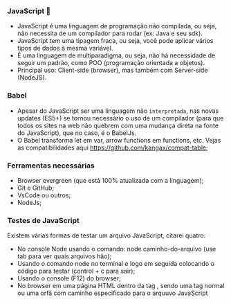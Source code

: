 ### JavaScript 👋

- JavaScript é uma linguagem de programação não compilada, ou seja, não necessita de um compilador para rodar (ex: Java e seu sdk).
- JavaScript tem uma tipagem fraca, ou seja, você pode aplicar vários tipos de dados à mesma variável.
- É uma linguagem de multiparadigma, ou seja, não há necessidade de seguir um padrão, como POO (programação orientada a objetos).
- Principal uso: Client-side (browser), mas também com Server-side (NodeJS).

### Babel

- Apesar do JavaScript ser uma linguagem não `interpretada`, nas novas updates (ES5+) se tornou necessário o uso de um compilador (para que todos os sites na web não quebrem com uma mudança direta na fonte do JavaScript), que no caso, é o BabelJs.
- O Babel transforma let em var, arrow functions em functions, etc. Vejas as compatibilidades aqui https://github.com/kangax/compat-table;

### Ferramentas necessárias

- Browser evergreen (que está 100% atualizada com a linguagem);
- Git e GitHub;
- VsCode ou outros;
- NodeJs;

### Testes de JavaScript

Existem várias formas de testar um arquivo JavaScript, citarei quatro:

- No console Node usando o comando: node caminho-do-arquivo (use tab para ver quais arquivos hão);
- Usando o comando node no terminal e logo em seguida colocando o código para testar (control + c para sair);
- Usando o console (F12) do browser;
- No browser em uma página HTML dentro da tag <script></script>, sendo uma tag normal ou uma orfã com caminho especificado para o arquuvo JavaScript <script src="./variaveis.js">.

### Algumas dicas e coisas a se fazer:

- Não colocar o script dentro do head (motivo: performance);
- Colocar o script orfão dentro do body, mas no fim (motivo: performance);
- Code plugin: Code Runner, deixa disponível um botão de "run" no canto superior direito, executando um arquivo (simulação do node caminho-do-arquivo, mas no arquivo que você está visualizando).

### Polyfills

- Fazer com que métodos que não são reconhedos pelo browser sejam reconhecidos pelo JavaScript (ex: Array.prototype.find);

### Teorias:

- Alguns códigos só funcionam no browser (na DOM), como por exemplo, o alert(`Olá, mundo! 👋`). Esse código não funciona no terminal node por razões óbvias (o terminal não pode exibir uma alerta). A mensagem de erro é: Uncaught ReferenceError: alert is not defined;
- DOM: Document Object Model;
- Uma vez que você cria um let arry = []; e um let \_arry = [], os dois não tem o mesmo valor, então arry === \_arry retorna false. Isso porque ele compara o espaço alocado na memória para cada array

### Variáveis

- Podem ser criadas usando var, let ou const;
- Var é do ES5, funciona em diversos browsers;
- Let e const vieram a partir do ES2015, mas não funcionam em 100% dos browsers;
- É possível redeclarar o valor da variável infinitas vezes sem se preocupar com o tipo de dado (JavaScript não é uma linguagem tipada);
- Não é possível declarar duas variáveis com o mesmo nome `Com excessão se elas forem criadas com o uso de var` (por esse otivo e outros o uso de var vem sido desconsiderado);
- Let e var significam a mesma coisa (com excessão do erro citado acima), mas o const significa uma variável (constante) que não pode ter seu valor alterado (caso tente alterar seu valor, o JavaScrit apresentará o seguinte erro: TypeError: Assignment to constant variable);
- O JavaScript não aceita hifens na declaração de nomes de variáveis;
- O JavaScript também não aceita iniciar o nome com número, mas aceita se o número vier em segundo caractere para frente;
- O JavaScript também não aceita caracteres especiais, salvo \_ e $;
- É possível criar uma variável sem o uso de nenhuma palavra reservada, mas isso `faz com que o escopo dela seja global` (isso pode ser impedido com o uso do uso strict);

### Tipos de dados primitivos

- Os tipos primitivos são: Number (int e float), String e Boolean;
- Number int: números inteiros;
- Number float: `pontos flutuantes` ou números decimais;
- Typeof nome-da-variável para identificar o tipo de dado;

### Variáveis - String

- Variáveis tipo string são identificadas pelo uso de aspas;
- Em JavaScript o uso de aspas simples ou duplas não faz diferença alguma;
- Também há o uso de template literals, fazendo o uso de crase (ex: let nome = `Ryan`);
- É possível usar aspas simples dentro de aspas duplas e vice versa, mas nunca o mesmo tipo de aspas dentro do valor (ex: let teste = "variável com "aspas"" // erro; let testeDois = "variável com 'aspas'");
- A solução do problema de cima é dizer para o JavaScript que aquilo é literal com o uso de barras (ex: let teste = " meu nome é \"Ryan\" ");
- É possível colocar o valor de uma varíavel dentro de uma string e concatenar strings com o template literals (\* apenas no ES2015+ ex: let teste = `String com valor ${nome-da-variavel}`);

### Variáveis - Number

- Dois tipos: Int (inteiro) e Float (flutuante, decimal);

### Variáveis - Boolean

- Ou é true ou false;

### Variáveis - Undefined, Null e Symbol (ES2015)

- Undefined signifca que a váriavel foi declarada, mas não teve valor atribuído;
- Usar typeof ou console.log pode verificar se há algum valor;
- Uma variável com valor `null` tem como tipo o {object}. Isso é um erro de implementação do JavaScript, mas para não quebrar código antigo, este erro não foi resolvido.

### Variáveis - Conversão entre tipos

- O JavaScript é inteligente o suficiente para fazer uma conversão implícita, ou seja, ele sabe que não é possível multiplicar um número por uma string, então ele verifica se é possível fazer uma conversão de string para número, e se possível, faz a multiplicação;
- O item acima pode ser um problema na hora de somar números com strings, porque ele não vai somar, e sim concatenar;
- No item acima, o JavaScript transforma os 2 em string (por baixo dos panos) obs: o JavaScript apenas faz isso na hora de somar;
- Toda informação que vem na interface gráfica do JavaScript vem como string, mesmo que você coloque, por exemplo, um <input type="number">;

### Conversão entre tipos - parseInt() e parseFloat()

- let n1 = "10.89723". Usando o parseInt(n1), ele faz virar número ignorando completamente os números após a vírgula, deixando apenas como 10.
- Já o parseFloat(n1) transformaria em um número quebrado, exatamente como era quando string, ou seja: 10.89723.
- O float considera números decimais apenas os que tem (.), ou seja ignoraria e deixaria apenas se fosse: 10,89723.
- O parseInt ignora as letras e números que vem após os números (ex: 10ads1232, saída: 10);
- O parseInt retorna NaN se o primeiro caractere for uma string;
- O construtor Number() retorna NaN se houver qualquer letra dentro da string, ou seja, aceita apenas números;

### Conversão entre tipos - Number para String

- Alguns jeitos de converter:
- let teste = 10; teste = teste + "";
- teste.toString();
- decimais: 0 - 9, hexadecimais: 0 - f(15), binário: 0 e 1;
- O toString pode receber um parametro opcional para especificar a base de conversão (decimal, hexadecimal, binário, etc);

### Operadores aritiméticos

- Os operadores aritiméticos são: +, -, \*, /, %, \*\*;
- Resto de divisão: % (muito utilizado para recuperar números múltiplos de 3, etc);
- Potência: ** (não funciona em todos os browsers, ex: 2 ** 3);
- O sinal de / tem preferência, para mudar use ( );

### Operadores de atribuição

- Todos os operadores aritiméticos estão dentro dos operadores de atribuição;
- Operador mais usado: = (serve para atribuir valor a uma variável);
- Os outros operadores servem para o último valor da variável e atribuir com uma operação;
- Exemplo: atribuicaoDeValor += 7; (soma o último valor da variável com o 7);
- Os outros operadores são: =-, =/, =\*, =%, =\*\* (são dificilmente usados);

### Operadores de incremento e decremento

- Usados para somar ou diminuir 1;
- Exemplo de uso: let i = 0; i++ (pós-incremento);
- Exemplo de uso: let i = 0; ++i (pré-incremento);
- Exemplo de uso: let i = 1; i-- (pós-decremento);
- Exemplo de uso: let i = 1; --i (pré-decremento);
- Diferença entre pré e pós:
- Quanto a otimização, o pós-incremento faz uso de uma variável temporária para armazenar o valor de i antes do incremento, já o pré-incremento adiciona o valor a variável original, no entanto isto é uma otimização prematura e é estatisticamente insignificante.

### Operador de consciência nula

- É um operador lógico que retorna seu lado direito quando o operador esquerdo é `null`ou `undefined`;
- Importante relevar que ele não olha para os operadores `Falsy`, apenas se o valor é null ou undefined;
- ex: const foo = null ?? 'default string'; // default string
- ex: const baz = 0 ?? 42; // 0

### Operadores de comparação

- Igualdade de valor: ==;
- Igualdade de valor e tipo ===;
- Diferença de valor !=;
- Diferença de valor e tipo !==;
- Menor que: <;
- Maior que: >;
- Menor ou igual que: <=;
- Maior ou igual que: >=;
- console.log(10 > 2), retorna true;

### Operadores lógicos

- Três tipos: and (&&), or (||) e not (!);

### Precedência de operadores

- O operador && tem preferência, ou seja, é executado primeiro (ex: (idade >= 18 || paisPresentes) && comprouBilhete);
- A ordem do primeiro item pode ser mudada se for usado o operador ( ), então o código dentro dos parênteses será executado primeiro;
- Resposta do primeiro item: true, false

### If e Else

- if(expressão com retorno true) { código } else { código };
- if(!condição) verifica se a condição é falsa, se sim, então o if é executado;
- Também há o else if(condição) {}

### If e Else ternário

- Um jeito de fazer um if para códigos menores;
- `let changedIf = teste === 0 ? 'retorno true' : 'retorno false' `;

### Valores falsy e truthy

- Valores considerados true ou false quando há uma condição (ex: if e else);
- Dentro de estruturas condicionais alguns valores são avaliados como true ou false, por exemplo:
- Falsy (0, '', NaN, undefined, null, false); // obs: apenas '' e não ' '
- Todos os demais são considerados true;
- `0 ? console.log('true') : console.log('0 is false')` // '0 is false';

### Curto-circuito

- Usar os operadores lógico para executar expressões de forma mais elegante;
- O exemplo mais prático de curto-circuito é com o operador &&. Este operador verifica se a condição é true, se for ele vai para próxima condição que é uma função (ex: isValid && console.log('É válido'));
- Agora se for um operador Or(||), o JavaScript verifica se a primeiro condição é true, se não for ele olha a próxima condição que é uma função (ex: isValid || console.log('Não é válido')), mas se a primeira condição for true, ele deixa de observar a próxima e simplesmente não excuta nada;
- Valores falsy e truthy são observados também;

### Condicional Switch

- Um jeito de criar um if sem repetí-lo várias vezes;
- Switch(variável) { case comparação: comando; break; variavel === 'teste': comando; break; default: comando };
- O case faz referência a comparação da variável (igual ao parametro do if), o comando é o código que ele vai rodar e o break é o que define se o switch vai parar de ser executado quando aquele case for verdadeiro;
- O default é quase um else, caso nenhum case seja verdadeiro, o default será aplicado;

### Laços de repetição

- Ajuda a quebrar esforços repetitivos;
- While(repete o laço até que a condição seja false) { código } (obs: por favor, garanta que a condição vire false);
- Let indice = 0; while(indice < 10) { i++; console.log(indice) };
- For(let i = 0; j < 10; j++) { código };
- O for recebe 3 expressões, uma variável (você pode criar uma usando let ou var), a condição de repetição e um operador de incremento ou decremento da primeira expressão (variável);
- O do { código } while() {} faz com que a ação dentro do Do seja executada pelo menos uma vez;

### Continue vs break

- Palavras que mudam o flow de um loop;
- Break, continue e return;
- O break faz com que o for, while e o switch (podem haver mais) parem de executar x código;
- O continue faz com que o um código seja ignorado caso a condição seja verdadeira (tome cuidado ao usar no while, garanta que o incrementador seja executado);

### Break vs Return

- O return para de executar a função, enquanto break a executa uma última vez antes de terminar;
- O return para e função e pode retornar algo ao mesmo tempo;

### Funções

- Existem várias maneiras de se criar uma função, dentre elas estão as com declaração função, funcions expressions (com variáveis) e as arrow functions;
- function teste() { console.log('declaração de função') };
- const teste = function () { console.log('function express') };
- const teste = () => { console.log('arrows functions') }; // existe desde o ES2015

### Funções com retorno de valores

- Retornar valores (ex: retorna o dia da semana)
- function teste() { return 6 };
- let testeVar = teste();
- console.log(testeVar) // mostra 6;

### Funções que recebem paramêtros

- Funções que recebem valores dentro de suas chaves, podendo ser opcionais ou não, usando function teste(n1, n2 = null);

### Escopo de variáveis

- Escopo de bloco: variável ou função criadas dentro de outra função só tem o alcance de bloco, ou seja, apenas naquela função;
- Podem ser criadas variáveis de bloco com mesmo nome das globais;
- Funções criadas dentro de outras funções só tem escopo de bloco;

### Arrays

- Existem 2 tipos de criação de array, a sintaxe Formal e a literal (mais usada);
- Formal: const arr = new Array();
  // Use (valor) para iniciar com valor, ou sem para iniciá-la com valor nenhum. Use também para limpar o array de um jeito mais formal e elegante (ex: const a = [0, 1, 2]; a = new Array)
- Existem vários jeitos de colcoar valores, são alguns deles:
- arr[3] = 'teste'; arr.push('teste 2');
- Literal: const teste = [];

### Objetos

- Também há um jeito formal: const pessoa = new Object();
- Jeito literal: const pessoa = {};
- Você pode iterar objetos usando for in;
- Use .chave ou ['chave'] para buscar um valor ex: const pessoas = { nome: `Ryan` };
- console.log(pessoas.nome);

### Métodos

- São funções atreladas a objetos;
- const teste = { funcao: function (n) {...} };
- teste.funcao(n);
- Toda função dentro de um objeto é um `MÉTODO`, como por exemplo: método alert do obketo window (window.alert("Algo"));

### This

- O This em arrow functions é mudado, dependendo do contexto, não retorna nada.
- O This pode representar muitas coisas. Dependendo do contexo, como o de uma arrow function, ele referencia outra coisa na web, por exemplo, representa `o objeto window que contem os métodos alert, prompt, locate, etc`;
- Voltarei nesse módulo depois;

### Wrapper

- Com excessão de null e undefined, todos os tipos primitivos podem ser envolvidos usando o Wrapper, que basicamente é: (antes) const str = "teste" (agora) const new String("teste");
- Isso é pouco usado e faz com que o tipo deixe de ser string para ser um objeto de string fazendo com que a string agora tenha métodos por ser um objeto;

### Valor vs referência

...
let arry = [];
let \_arry = [];

arry === \_arry || console.log(false);
// Isso porque ele compara o espaço de memória do computador alocado a esse array
// Mas se eu disser que arry = \_arry, eu estou dizendo que eles compartilham o mesmo espaço de memória, e consecutivamente os mesmo valores;

arry = \_arry;

arry[0] = "teste";

console.log(arry, \_arry); // ["teste"] ["teste"]
...

- Ver mais em './revisão-de-lógica/valor-vs-referencia.js'

### Tratamento de erros (bloco try catch finnaly)

- Existem alguns meios de tratar erros e evitar que eles aconteçam, o mais popular é a função throw Error('mensagem';
- Essa função faz com que, se houver um erro (como de tipagem, por exemplo, visualizar melhor em './revisão-de-lógica/tratamento-de-erros.js'), retorna um console.log com a mensagem de erro.
- Usando o bloco try {} catch (error) {}, podemos dizer ao JavaScript: "ei, tente executar esse código", e se ele não conseguir, passa a executar as funções do bloco catch (ver melhor em './revisão-de-lógica/tratamento-de-erros.html');
- Excessão: o JavaScript ignora absolutamente todo, `todo` código abaixo se houver erros, mas se você usar um bloco try catch, ele continua a execução (ignora tudo que vem abaixo desse bloco);
- O bloco finnaly é executado se houver ou não um erro;

## Sistema léxico do JavaScript

- O que é uma instrução? Qualquer bloco de código que o JS interpreta (ex: 10 + 20);
- Existem comentários de uma única linha (//) e os de múltiplas linhas (/_ e _/);
- O JavaScript é case sensitive, ou seja diferencia letras maiúsculas de minúsculas;
- Existem palavras reservadas do JavaScript, ou seja, palavras que não podem ser usadas para dar nomes, como var, let, for, etc;
- Veja mais da spalavras reservadas em (Palavras reservadas)[https://www.google.com/search?q=palavras+reservadas+javascript&oq=palavras+reserva&aqs=chrome.4.0l3j69i57j0l6.4154j0j7&sourceid=chrome&ie=UTF-8];
- O ponto e vírgula é opcional no JavaScript, tudo depende do time em que você está trabalhando;
- Mas o ponto e vírgule obrigatório se você colocar 2 códigos na mesma linha (ex: let a = "oi"; teste())

### Use Strict

- Deixa o código mais seguro, diminuindo as chances de dar problema;
- Muda muita coisa no JavaScript
- Coloque "use strict" na primeira linha do código, atenção, `primeira linha` ou antes da primeira declaração;
- Uma das coisas que ele faz é evitar o criação de variáveis sem usar let, const ou var;
- (Site da mozzila) [https://developer.mozilla.org/pt-BR/docs/Web/JavaScript/Reference/Strict_mode];

## Funções

- Em Javascript, funções são objetos com a incrível capacidade de serem invocados;
- Podem ser literais, isto é, sem usar o operador new para criar a função;
- Até o ES5, funções eram o único jeito de gerar escopo de variáveis;
- Podem ser IIFE (Immediately Invoked Function Expression), isto é, podem ser invocadas imediatamente;
- IIFE não é necessário se você está usando bundle, node ou esModule;
- Ver mais sobre `IIFE` em './funcoes/IIFE.html';
- Podem ter propriedades internas como arguments e names;
- Nomes podem ser opcionais, ou seja, as funções podem ser anônimas

### IIFE

- `Não é necessário se você já estiver usando um Bundle (Webpack, Parcel, etc), USModules (browsers evergreen) ou se você programar em NodeJs`
- As IIFE (funções auto-invocáveis) são funções que tem como objetivo suprir o problema das funções onInit no JS base (se você tem 2 scripts com o mesmo nome de função, ex: function init() {...} init(), o Js não compreende que são duas funções diferentes, ou seja, evita poluição de escopo global), por isso, foi criado as IIFE's;
- Sintaxe: (function () {console.log('On init!')})();
- Você pode passar argumentos para essas funções usando (function (n1, n2){...})(0, 4500);
- Você pode passar como argumento final as variáveis window e document (reservadas do Js) veja melhor e, './funcoes/IIFE-menu.js';

### Hoisting

- Hoisting é a capacidade do interpretador do JavaScript de içar funções e var's para o começo do código;
- Isso permite com que você possa criar uma `function` teste () na linha 10 e o chame da linha 1 sem dar problemas;
- Isso também funciona com `var`'s, mas não com const e let, isso faz com que quando você criar uma var na linha 70 e a chama na linha 20, ou até mesmo 69, um erro não retornará, e sim a variável com valor undefined, isso porque ela existe, mas ainda não teve seu valor atribuído (linha 70);

### Propriedade Arguments

- A propriedade arguments nasceu para suprir a necessidade de ter infinitos argumentos dentro de uma função;
- Quando você desejar usar o arguments, não é necessário adicionar argumentos nos () de uma função, só precisa chamar o arguments, exemplo: `test(){console.log(arguments)}; test(1, 2, 3, 5, 7, 1, 10, 'oi', [0, 4, 5])` // output: { '0': 1, '1': 2, '2': 3, '3': 5, etc };
- Veja mais sobre o uso em './funcoes/arguments.js';
- Arguments tem uma estrutura bem parecida com array, por isso, sua alcunha é 'array like';
- É possível pegar um item específico com arguments[index], exatamente igual a um Array;
- Arguments não existem dentro de `arrow functions`, só existem em IIEF's, Function expression ou function declaration;

### Propriedade name

- A propriedade name não é muito utilizada, mas ela retorna o nome da função, sua sintaxe é console.log(nomeDaDuncao.name);
- Funciona com todos os tipos de função, mas se for uma function declaration e o segundo bloco de função for nomeada, ela retorna o segundo nome, ex: const test = function opa() {...}; console.log(test.name); // 'opa';

### Objetos de primeira classe

- Funções são tratadas como objetos, ou seja objetos de primeira classe. Isso faz com que seja possível passar uma fn (função) como paramêtro para outra (um callback, cd), fazer que uma fn seja retornada por outra, que uma fn seja proriredade de um objeto, ou seja, um método, e também que uma fn tenha suas próprias propriedades;
- Callbacks são meios de passar uma função como parâmetro de uma função, assim, podem executá-la dentro do corpo da própria (ex: function test(cb){} test(() => conosole.log('opa')););
- Closures são meios de "guardar um cachê e usá-lo depois", ou seja você pode retornar uma função dentro de outra função, e se, você passar um parãmetro no primeiro corpo, ele fica em 'cachê'para ser usado quando necessário (veja mais em './funcoes/obj-primeira-classe.js');
- Prorpiedade é outro meio de guardar um cachê, mas como forma de variável. Crie uma função e depois use nomeDaFuncao.nomeDaVarivel = valor (veja mais em './funcoes/obj-primeira-classe.js');

## DOM - Parte I

- O que é a DOM? (Document Object Model) é uma API disponível apenas nos browsers que edita o que é mostrado na tela;
- DOM é uma árvore que representa o HTML (mundo do javascript), onde nós podemos mudar a dom que será refletido no HTML e vice versa;
- O F12, por exemplo, mostra o DOM, e se você mudar o DOM, reflete momentaneamente no HTML;
- A dom é representada pela variável document, tanto que se você der um log nela, será possível visualizar o "html" da pagína;
- Então, se você quiser mudar um h1, por exemplo, você terá que usar document.[...];
- Você pode usar um id, tag ou classe pra selecionar e mudar um elemento DOM;
- document.getElementById("opa").textContent = "olaaar" // isso mudará o texto do elemento com id opa;

### Diferença entre querySelector e getElement

- O querySelector aceita tanto classe, quanto id e outros parametros de seleção.. Porém, isso faz com que você tenha que colocar a estrutura, exemplo: document.querySelector("#opa"), ele pega o primeiro elemento com o seletor (o que pega todos é o querySelectorAll);
- O getElement, aceita apenas a estrutura definida para aquela função, getElementById = id, geteElementByClassName = class;
- O querySelecot vasculha a DOM inteira para achar o parâmetro, já o getElement vai direto no que você escolheu (ele usa os parâmetros do css, então .class, #id, etc) // querySelector("#opa p");

### DOM - Seletores

- document.getElementById('title1') - pega um único elemento pelo id;
- document.getElementsByTagName() - pega elementos pela tag em forma de array like;
- document.getElementsByClassName() - pega elementos pela classe em forma de array like, ou seja, retorna todos os objetos com aquela classe, então para mudar, por exemplo, o texto de um elemento com a classe title1, você pode usar document.getElementsByClassName('title1')[0].textContent = 'olaaa';
- document.querySelector('#paragrafo2') - pega os elementos pelo seletor css, ou seja, #test, .test;
- document.querySelectorAll() pega todos os elementos pelo seletor css, ou seja, #test, .test, em forma de array like (nodeList);
- O método .map não existe no tipo nodeList, então você deve usar um forEach, ou seja, document.querySelectorAll('#test').forEach(element => {element.textContent = 'olaaa'});

* Você pode usar um Array.from(nodelist) para transformar o nodeList em um array e posteriormente usar o map;

- O document.getElementByClassName() retorna uma coleção de elementos, array like, e para que você possa mexer em cada um individualemente, é necessário usar [index].comando();
- O item acima também reflete no tagname e selectorAll;

### innerHTML vs innerText vs textContent

- O innerHTMl rendereiza tanto tags, quanto texto // document.querySelector('#paragrafo2').innerHTML = '<h1>Ola</h1>' // Ola;
- O innerText rendereiza apenas texto // document.querySelector('#paragrafo2').innerText = '<h1>Ola</h1>' // <h1>Ola</h1>;

## Pegar tag filha ou tag pai de um elemento

...
const htmlElement = document.querySelector('#top-bar');
const pai = htmlElement.parentElement;
// const filho = htmlElement.firstElementChild;
const filho = htmlElement.children[0]; // (isso porque retorna um array like)
...

## Remover elementos do DOM

...
const htmlElement = document.querySelector(".top-bar p");
const htmlFather = htmlElement.parentElement;
console.log(htmlFather.parentElement);
htmlFather.parentElement.removeChild(htmlFather);
...

## Arrays

- Variáveis para guardar mais do que um valor;
  ...
  const test = new Array(6); // um array com 6 posições vazias;
  ...

## Criação de Arrays

- Literals - const array = [1, 2, 3, 4, 5, 6, 7, 8, 9, 10];
- Construtores - const array = new Array(1, 2, 3, 4, 5, 6, 7, 8, 9, 10);
- Os dois fazem a mesma coisa, portanto use apenas um (use de acordo com o cenário);

### Métodos

- Jeitos de modificar ou validar arrays;

### every

- Faz uma validação para cada item do array e retorna um boolean. Todos os itens são números? não, então retorne false. Todos são string? sim, então retorne true;

### filter

- Recebe uma function e retorna um array com os itens que passaram na validação, ex: const opa = [0, 'ryan', 12, 90].filter(item => typeof item === 'number') // [0, 12, 90];

### foreach

- Sempre retorna undefined, porque não retorna nada;
- Não altera o array original;
  ...
  const opa = [0, 'ryan', 12, 90].foreach(item => typeof item === 'number') // undefined;
  ...

### map

- Recebe uma function e retorna um array com os itens modificados, ex: [0, 'ryan', 12, 90].map(item => item \* 2) // [0, 'ryan', 24, 180];

### find

- Não funciona no navegador Internet Explorer;
- Retorna o primeiro valor achado que satisfaça uma condição;
  ...
  const test = [0, 123, 54, 'ryan', 'basque'];
  console.log(test.find(item => item === 'basque')); // 'basque'
  ...
- Retorna undefined se não existir;

### includes

- Não funciona no navegador Internet Explorer;
- Verifica se há um determinado item dentro do array, retorna um boolean;
  ...
  let arry = [0, 2343234, 5, 6456, 1346, 97, 5];
  console.log(arry.includes(2343234)); // true
  ...

### indexOf e lastIndexOf

- IndexOf(1) retona a primeira posição do elemento dentro do array (retorna -1 se não existir);
- LastIndexOf(5) retona a última posição do elemento dentro do array (retorna -1 se não existir);

### concat

- Sem muito o que dizer, simplesmente junta dois arrays;
- Às vezes usam pra clonar arrays;
  ...
  const a = [1, 2, 3];
  const b = [4, 5, 6];
  const c = a.concat(b); // [1 , 2, 3, 4, 5, 6];
  ...

### push

- Altera o array original e retorna o novo índice do array;
- Adiciona um valor no último índice do array;
  ...
  const a = [0, 1];
  a.push(2); // [0, 1, 2];
  ...

### pop

- Altera o array original e retorna o último elemento removido;
- Remove um valor no último índice do array;
  ...
  const a = [0, 1, 2];
  a.pop(); // [0, 1];
  ...

### shift

- Altera o array original e retorna o primeiro elemento removido;
- Remove um valor no primeiro índice do array;
  ...
  const a = [0, 1, 2];
  a.shift(); // [1, 2];
  ...

### unshift

- Altera o array original e retorna o novo índice do array;
- Adiciona um valor no primeiro índice do array;
  ...
  const a = [0, 1];
  a.unshift(2); // [2, 0, 1];
  ...

### slice

- Faz um recorte do array;
- Pega o indice de onde iniciar e onde terminar;
  ...
  const a = [0, 1, 2, 3, 4, 5, 6, 7, 8, 9];
  const b = a.slice(2, 5); // [2, 3, 4];
  ...

### splice

- O mais poderoso;
- Modifica o array original;
- Remove um recorte do array;
- Pega o indice de onde iniciar e onde terminar;
  ...
  const a = [0, 1, 2, 3, 4, 5, 6, 7, 8, 9];
  const b = a.splice(2, 5); // [0, 1, 5, 6, 7, 8, 9];
  ...
- Se receber mais do que 2 parâmetros, ele remove os itens e insere novos;
  ...
  const a = [0, 1, 2, 3, 4, 5, 6, 7, 8, 9];
  const b = a.splice(2, 5, 'a', 'b', 'c', 'd', 'e'); // [0, 1, 'a', 'b', 'c', 'd', 'e', 8, 9];
  ...

## Array from e array of

- Criado a partir do construtor Array; // Array.from();
- São funçoes nativas;
- Sem suporte pra IE (internet explorer); // Use um polyfill;

### Array.from()

- Cria um array copiando outro;
- Especialmente útil quando se quer transformar um array like em um array;
  ...
  const arrOne = new Array(13); // empty x 13
  const arrOneCopy = Array.from(arrOne); // faz uma cópia do array só que com 13 itens com undefined
  ...

### Array.of()

- Cria um array com x elementos (undefined);
- O método Array.of() cria um nova instância de Array com um número variável de argumentos, independentemente do número ou do tipo dos argumentos.
  ...
  const arrOne = Array.of(1, 2, 3); // [1, 2, 3]
  ...
- A diferença entre o Array.of() e o construtor de Array é no tratamento dos argumentos inteiros: Array.of(7) cria um array com um único elemento, 7, enquanto Array(7) cria um array vazio de propriedade length igual a 7 (Nota: isso quer dizer um array com 7 espaços vazios, e não com valores do tipo undefined).

## Spread Operator

- Pega os itens dentro do array e os retorna de forma solta;
  ...
  const arr = [1, 2, 3];
  const arr2 = [...arr, 4, 5, 6]; // [1, 2, 3, 4, 5, 6]
  sum(arr); // sum([1, 2, 3]) -> ERROR!
  sum(...arr); // sum(1, 2, 3) -> 6
  ...

## Rest Operator (para Arrays)

- Pega o resto do Array e retorna em forma de Array;

...
const aa = [0, 1, 2, 5, 6, 8, 10];
const [n1, n2, n3, n4, ...n5] = aa;
console.log(n1, n2, n3, n4, n5);
...
